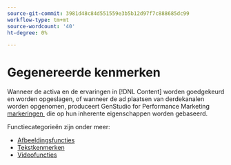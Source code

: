 ```yaml
---
source-git-commit: 3981d48c84d551559e3b5b12d97f7c888685dc99
workflow-type: tm+mt
source-wordcount: '40'
ht-degree: 0%

---
```

# Gegenereerde kenmerken

Wanneer de activa en de ervaringen in [!DNL Content] worden goedgekeurd en worden opgeslagen, of wanneer de ad plaatsen van derdekanalen worden opgenomen, produceert GenStudio for Performance Marketing [&#x200B; markeringen &#x200B;](/help/user-guide/content/asset-details.md#generated-tags) die op hun inherente eigenschappen worden gebaseerd.

Functiecategorieën zijn onder meer:

- [Afbeeldingsfuncties](/help/user-guide/insights/image-features.md)
- [Tekstkenmerken](/help/user-guide/insights/text-features.md)
- [Videofuncties](/help/user-guide/insights/video-features.md)
